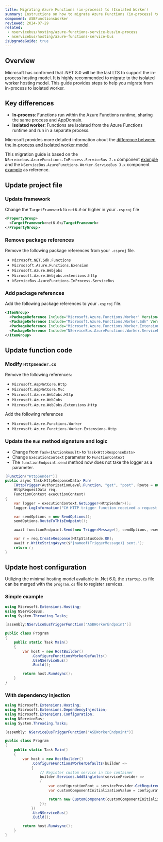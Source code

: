 ```yaml
---
title: Migrating Azure Functions (in-process) to (Isolated Worker)
summary: Instructions on how to migrate Azure Functions (in-process) to Azure Functions (Isolated Worker)
component: ASBFunctionsWorker
reviewed: 2024-07-29
related:
 - nservicebus/hosting/azure-functions-service-bus/in-process
 - nservicebus/hosting/azure-functions-service-bus
isUpgradeGuide: true
---
```


## Overview

Microsoft has confirmed that .NET 8.0 will be the last LTS to support the in-process hosting model. It is highly recommended to migrate to the isolated worker hosting model.  This guide provides steps to help you migrate from in-process to isolated worker.

## Key differences

- **In-process**: Functions run within the Azure Functions runtime, sharing the same process and AppDomain.
- **Isolated worker**: Functions are isolated from the Azure Functions runtime and run in a separate process.

Microsoft provides more detailed information about the [difference between the in-process and isolated worker model](https://learn.microsoft.com/en-us/azure/azure-functions/dotnet-isolated-in-process-differences).

This migration guide is based on the `NServicebus.AzureFunctions.InProcess.ServiceBus 2.x` component [example](/samples/azure-functions/service-bus/?version=asbfunctions_2) and the `NServiceBus.AzureFunctions.Worker.ServiceBus 3.x` component [example](/samples/azure-functions/service-bus-worker/?version=asbfunctionsworker_3) as reference.

## Update project file

### Update framework

  Change the `TargetFramework` to `net6.0` or higher in your `.csproj` file

```xml
<PropertyGroup>
  <TargetFramework>net6.0</TargetFramework>
</PropertyGroup>
```

### Remove package references

Remove the following package references from your `.csproj` file.

- `Microsoft.NET.Sdk.Functions`
- `Micrsosoft.Azure.Functions.Exension`
- `Microsoft.Azure.Webjobs`
- `Microsoft.Azure.Webjobs.extensions.http`
- `NServiceBus.AzureFunctions.InProcess.ServiceBus`

### Add package references

Add the following package references to your `.csproj` file.

```xml
<ItemGroup>
  <PackageReference Include="Microsoft.Azure.Functions.Worker" Version="1.*" />
  <PackageReference Include="Microsoft.Azure.Functions.Worker.Sdk" Version="1.*" />
  <PackageReference Include="Microsoft.Azure.Functions.Worker.Extensions.Http" Version="3.*" />
  <PackageReference Include="NServiceBus.AzureFunctions.Worker.ServiceBus" Version="3.*" />
</ItemGroup>
```

## Update function code

### Modify `HttpSender.cs`

Remove the following references:

- `Microsoft.AspNetCore.Http`
- `Microsoft.AspNetCore.Mvc`
- `Microsoft.Azure.WebJobs.Http`
- `Microsoft.Azure.WebJobs`
- `Microsoft.Azure.WebJobs.Extensions.Http`

Add the following references

- `Microsoft.Azure.Functions.Worker`
- `Microsoft.Azure.Functions.Worker.Extensions.Http`

### Update the `Run` method signature and logic

- Change from `Task<IActionResult>` to `Task<HttpResponseData>`
- Change `ExecutionContext` parameter to `FunctionContext`
- The `functionEndpoint.send` method now does not take the logger as a parameter.

```csharp
[Function("HttpSender")]
public async Task<HttpResponseData> Run(
    [HttpTrigger(AuthorizationLevel.Function, "get", "post", Route = null)]
    HttpRequestData req,
    FunctionContext executionContext)
{
    var logger = executionContext.GetLogger<HttpSender>();
    logger.LogInformation("C# HTTP trigger function received a request.");

    var sendOptions = new SendOptions();
    sendOptions.RouteToThisEndpoint();

    await functionEndpoint.Send(new TriggerMessage(), sendOptions, executionContext);

    var r = req.CreateResponse(HttpStatusCode.OK);
    await r.WriteStringAsync($"{nameof(TriggerMessage)} sent.");
    return r;
}
```

## Update host configuration

Utilizing the minimal hosting model available in .Net 6.0, the `startup.cs` file can be merged with the `program.cs` file to register services.

### Simple example

```csharp
using Microsoft.Extensions.Hosting;
using NServiceBus;
using System.Threading.Tasks;

[assembly:NServiceBusTriggerFunction("ASBWorkerEndpoint")]

public class Program
{
    public static Task Main()
    {
        var host = new HostBuilder()
            .ConfigureFunctionsWorkerDefaults()
            .UseNServiceBus()
            .Build();

        return host.RunAsync();
    }
}
```

### With dependency injection

```csharp
using Microsoft.Extensions.Hosting;
using Microsoft.Extensions.DependencyInjection;
using Microsoft.Extensions.Configuration;
using NServiceBus;
using System.Threading.Tasks;

[assembly: NServiceBusTriggerFunction("ASBWorkerEndpoint")]

public class Program
{
    public static Task Main()
    {
        var host = new HostBuilder()
            .ConfigureFunctionsWorkerDefaults(builder =>
            {
                // Register custom service in the container
                builder.Services.AddSingleton(serviceProvider =>
                {
                    var configurationRoot = serviceProvider.GetRequiredService<IConfiguration>();
                    var customComponentInitializationValue = configurationRoot.GetValue<string>("CustomComponentValue");

                    return new CustomComponent(customComponentInitializationValue);
                });
            })
            .UseNServiceBus()
            .Build();

        return host.RunAsync();
    }
}
```
